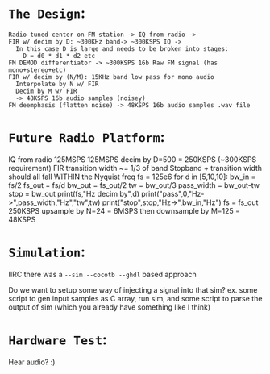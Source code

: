# `The Design`:
```
Radio tuned center on FM station -> IQ from radio -> 
FIR w/ decim by D: ~300KHz band-> ~300KSPS IQ ->
  In this case D is large and needs to be broken into stages:
    D = d0 * d1 * d2 etc 
FM DEMOD differentiator -> ~300KSPS 16b Raw FM signal (has mono+stereo+etc)
FIR w/ decim by (N/M): 15KHz band low pass for mono audio 
  Interpolate by N w/ FIR
  Decim by M w/ FIR
  -> 48KSPS 16b audio samples (noisey)
FM deemphasis (flatten noise) -> 48KSPS 16b audio samples .wav file
```

# `Future Radio Platform`:
IQ from radio 125MSPS
125MSPS decim by D=500 = 250KSPS (~300KSPS requirement)
  FIR transition width ~= 1/3 of band
  Stopband + transition width should all fall WITHIN the Nyquist freq
  fs = 125e6
  for d in [5,10,10]:
    bw_in = fs/2
    fs_out = fs/d
    bw_out = fs_out/2
    tw = bw_out/3
    pass_width = bw_out-tw
    stop = bw_out
    print(fs,"Hz decim by",d)
    print("pass",0,"Hz->",pass_width,"Hz","tw",tw)
    print("stop",stop,"Hz->",bw_in,"Hz")
    fs = fs_out
250KSPS upsample by N=24 = 6MSPS
then downsample by M=125 = 48KSPS


# `Simulation`:

IIRC there was a `--sim --cocotb --ghdl` based approach

Do we want to setup some way of injecting a signal into that sim? ex. some script to gen input samples as C array, run sim, and some script to parse the output of sim (which you already have something like I think)


# `Hardware Test`:

Hear audio? :)
